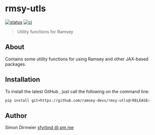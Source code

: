 # rmsy-utls

[![status](http://www.repostatus.org/badges/latest/concept.svg)](http://www.repostatus.org/#concept)
[![ci](https://github.com/ramsey-devs/rmsy-utls/actions/workflows/ci.yaml/badge.svg)](https://github.com/ramsey-devs/rmsy-utls/actions/workflows/ci.yaml)

> Utility functions for Ramsey

## About

Contains some utility functions for using Ramsey and other JAX-based packages.

## Installation

To install the latest GitHub <RELEASE>, just call the following on the
command line:

```bash
pip install git+https://github.com/ramsey-devs/rmsy-utls@<RELEASE>
```

## Author

Simon Dirmeier <a href="mailto:sfyrbnd @ pm me">sfyrbnd @ pm me</a>
